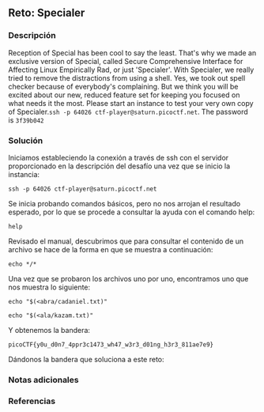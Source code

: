 ## Reto: Specialer
### Descripción
Reception of Special has been cool to say the least. That's why we made an exclusive version of Special, called Secure Comprehensive Interface for Affecting Linux Empirically Rad, or just 'Specialer'. With Specialer, we really tried to remove the distractions from using a shell. Yes, we took out spell checker because of everybody's complaining. But we think you will be excited about our new, reduced feature set for keeping you focused on what needs it the most. Please start an instance to test your very own copy of Specialer.`ssh -p 64026 ctf-player@saturn.picoctf.net`. The password is `3f39b042`
### Solución
Iniciamos estableciendo la conexión a través de ssh con el servidor proporcionado en la descripción del desafío una vez que se inicio la instancia:
```shell
ssh -p 64026 ctf-player@saturn.picoctf.net
```

Se inicia probando comandos básicos, pero no nos arrojan el resultado esperado, por lo que se procede a consultar la ayuda con el comando help:
```shell
help
```

Revisado el manual, descubrimos que para consultar el contenido de un archivo se hace de la forma en que se muestra a continuación:
```shell
echo */*
```

Una vez que se probaron los archivos uno por uno, encontramos uno que nos muestra lo siguiente:
```shell
echo "$(<abra/cadaniel.txt)"
```

```shell
echo "$(<ala/kazam.txt)"
```

Y obtenemos la bandera:
```flag
picoCTF{y0u_d0n7_4ppr3c1473_wh47_w3r3_d01ng_h3r3_811ae7e9}
```

Dándonos la bandera que soluciona a este reto:

### Notas adicionales
### Referencias

 
